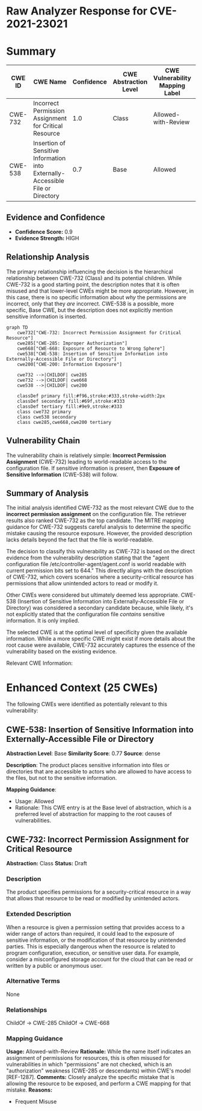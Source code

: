 # Raw Analyzer Response for CVE-2021-23021

# Summary
| CWE ID | CWE Name | Confidence | CWE Abstraction Level | CWE Vulnerability Mapping Label | CWE-Vulnerability Mapping Notes |
|---|---|---|---|---|---|
| CWE-732 | Incorrect Permission Assignment for Critical Resource | 1.0 | Class | Allowed-with-Review | Primary CWE |
| CWE-538 | Insertion of Sensitive Information into Externally-Accessible File or Directory | 0.7 | Base | Allowed | Secondary Candidate |

## Evidence and Confidence

*   **Confidence Score:** 0.9
*   **Evidence Strength:** HIGH

## Relationship Analysis
The primary relationship influencing the decision is the hierarchical relationship between CWE-732 (Class) and its potential children. While CWE-732 is a good starting point, the description notes that it is often misused and that lower-level CWEs might be more appropriate. However, in this case, there is no specific information about *why* the permissions are incorrect, only that they *are* incorrect. CWE-538 is a possible, more specific, Base CWE, but the description does not explicitly mention sensitive information is inserted.

```mermaid
graph TD
    cwe732["CWE-732: Incorrect Permission Assignment for Critical Resource"]
    cwe285["CWE-285: Improper Authorization"]
    cwe668["CWE-668: Exposure of Resource to Wrong Sphere"]
    cwe538["CWE-538: Insertion of Sensitive Information into Externally-Accessible File or Directory"]
    cwe200["CWE-200: Information Exposure"]

    cwe732 -->|CHILDOF| cwe285
    cwe732 -->|CHILDOF| cwe668
    cwe538 -->|CHILDOF| cwe200
    
    classDef primary fill:#f96,stroke:#333,stroke-width:2px
    classDef secondary fill:#69f,stroke:#333
    classDef tertiary fill:#9e9,stroke:#333
    class cwe732 primary
    class cwe538 secondary
    class cwe285,cwe668,cwe200 tertiary
```

## Vulnerability Chain
The vulnerability chain is relatively simple: **Incorrect Permission Assignment** (CWE-732) leading to world-readable access to the configuration file. If sensitive information is present, then **Exposure of Sensitive Information** (CWE-538) will follow.

## Summary of Analysis
The initial analysis identified CWE-732 as the most relevant CWE due to the **incorrect permission assignment** on the configuration file. The retriever results also ranked CWE-732 as the top candidate. The MITRE mapping guidance for CWE-732 suggests careful analysis to determine the specific mistake causing the resource exposure. However, the provided description lacks details beyond the fact that the file is world-readable.

The decision to classify this vulnerability as CWE-732 is based on the direct evidence from the vulnerability description stating that the "agent configuration file /etc/controller-agent/agent.conf is world readable with current permission bits set to 644." This directly aligns with the description of CWE-732, which covers scenarios where a security-critical resource has permissions that allow unintended actors to read or modify it.

Other CWEs were considered but ultimately deemed less appropriate. CWE-538 (Insertion of Sensitive Information into Externally-Accessible File or Directory) was considered a secondary candidate because, while likely, it's not explicitly stated that the configuration file *contains* sensitive information. It is only implied.

The selected CWE is at the optimal level of specificity given the available information. While a more specific CWE might exist if more details about the root cause were available, CWE-732 accurately captures the essence of the vulnerability based on the existing evidence.

Relevant CWE Information:

# Enhanced Context (25 CWEs)
The following CWEs were identified as potentially relevant to this vulnerability:

## CWE-538: Insertion of Sensitive Information into Externally-Accessible File or Directory
**Abstraction Level**: Base
**Similarity Score**: 0.77
**Source**: dense

**Description**:
The product places sensitive information into files or directories that are accessible to actors who are allowed to have access to the files, but not to the sensitive information.

**Mapping Guidance**:
- Usage: Allowed
- Rationale: This CWE entry is at the Base level of abstraction, which is a preferred level of abstraction for mapping to the root causes of vulnerabilities.

## CWE-732: Incorrect Permission Assignment for Critical Resource
**Abstraction:** Class
**Status:** Draft

### Description
The product specifies permissions for a security-critical resource in a way that allows that resource to be read or modified by unintended actors.

### Extended Description
When a resource is given a permission setting that provides access to a wider range of actors than required, it could lead to the exposure of sensitive information, or the modification of that resource by unintended parties. This is especially dangerous when the resource is related to program configuration, execution, or sensitive user data. For example, consider a misconfigured storage account for the cloud that can be read or written by a public or anonymous user.

### Alternative Terms
None

### Relationships
ChildOf -> CWE-285
ChildOf -> CWE-668

### Mapping Guidance
**Usage:** Allowed-with-Review
**Rationale:** While the name itself indicates an assignment of permissions for resources, this is often misused for vulnerabilities in which "permissions" are not checked, which is an "authorization" weakness (CWE-285 or descendants) within CWE's model [REF-1287].
**Comments:** Closely analyze the specific mistake that is allowing the resource to be exposed, and perform a CWE mapping for that mistake.
**Reasons:**
- Frequent Misuse